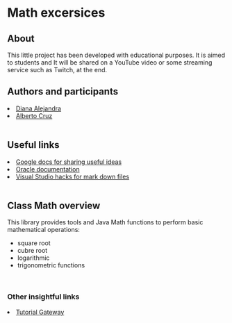 # Math excersices
## About
This little project has been developed with 
educational purposes. It is aimed to students and It will be shared on a YouTube video or some streaming service such as Twitch, at the end.
## Authors and participants
<div>
    <li>
        <a href="https://github.com/dianaps">Diana Alejandra</a>
    </li>
    <li>
        <a href="https://github.com/albertoicg01">Alberto Cruz</a>
    </li>
    <br>
</div>

## Useful links

<div>
    <li>
        <a href="https://docs.google.com/document/d/1R26V78XV-AGhfMLAzhkNesXyy-oVYGzlIK892oJPnWA/edit">Google docs for sharing useful ideas</a>
    </li>
    <li>
        <a href="https://docs.oracle.com/javase/8/docs/api/java/lang/Math.html">Oracle documentation</a>
    </li>
    <li>
        <a href="https://code.visualstudio.com/docs/languages/markdown">Visual Studio hacks for mark down files</a>
    </li>
    <br>
</div>

## Class Math overview

This library provides tools and Java Math
functions to perform basic mathematical operations:
- square root
- cubre root
- logarithmic
- trigonometric functions


<br>

### Other insightful links
<div>
    <li>
        <a href="https://www.tutorialgateway.org/java-math-library/">Tutorial Gateway</a>
    </li>
</div>